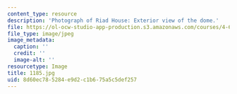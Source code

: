 ```yaml
---
content_type: resource
description: 'Photograph of Riad House: Exterior view of the dome.'
file: https://ol-ocw-studio-app-production.s3.amazonaws.com/courses/4-615-the-architecture-of-cairo-spring-2002/8d60ec785284e9d2c1b675a5c5def257_1185.jpg
file_type: image/jpeg
image_metadata:
  caption: ''
  credit: ''
  image-alt: ''
resourcetype: Image
title: 1185.jpg
uid: 8d60ec78-5284-e9d2-c1b6-75a5c5def257
---
```

